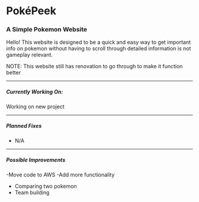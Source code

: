 # PokéPeek
### A Simple Pokemon Website ### 
Hello! This website is designed to be a quick and easy way to get important info on pokemon without having to scroll through detailed information is not gameplay relevant. 

NOTE: This website still has renovation to go through to make it function better 
______
##### Currently Working On: ##### 
Working on new project
______
##### Planned Fixes #####
- N/A
______
##### Possible Improvements #####
-Move code to AWS
-Add more functionality
  - Comparing two pokemon
  - Team building 
